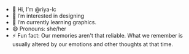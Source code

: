 - 👋 Hi, I’m @riya-lc
- 👀 I’m interested in designing 
- 🌱 I’m currently learning graphics.
- 😄 Pronouns: she/her
- ⚡ Fun fact: Our memories aren't that reliable. What we remember is usually altered by our emotions and other thoughts at that time.


